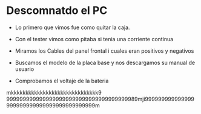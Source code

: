 # Descomnatdo el PC

* Lo primero que vimos fue como quitar la caja.

* Con el tester vimos como pitaba si tenia una corriente continua

* Miramos los Cables del panel frontal i cuales eran positivos y negativos

* Buscamos el modelo de la placa base y nos descargamos su manual de usuario

* Comprobamos el voltaje de la bateria









































mkkkkkkkkkkkkkkkkkkkkkkkkkkkkkk9
9999999999999999999999999999999999999989mji999999999999999999999999999999999999999999m

